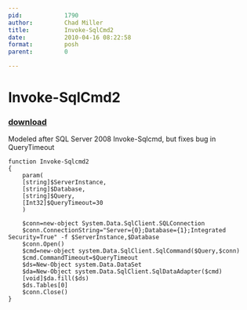 ```yaml
---
pid:            1790
author:         Chad Miller
title:          Invoke-SqlCmd2
date:           2010-04-16 08:22:58
format:         posh
parent:         0

---
```


# Invoke-SqlCmd2

### [download](//scripts/1790.ps1)

Modeled after SQL Server 2008 Invoke-Sqlcmd, but fixes bug in QueryTimeout

```posh
function Invoke-Sqlcmd2
{
    param(
    [string]$ServerInstance,
    [string]$Database,
    [string]$Query,
    [Int32]$QueryTimeout=30
    )

    $conn=new-object System.Data.SqlClient.SQLConnection
    $conn.ConnectionString="Server={0};Database={1};Integrated Security=True" -f $ServerInstance,$Database
    $conn.Open()
    $cmd=new-object system.Data.SqlClient.SqlCommand($Query,$conn)
    $cmd.CommandTimeout=$QueryTimeout
    $ds=New-Object system.Data.DataSet
    $da=New-Object system.Data.SqlClient.SqlDataAdapter($cmd)
    [void]$da.fill($ds)
    $ds.Tables[0]
    $conn.Close()
}
```
